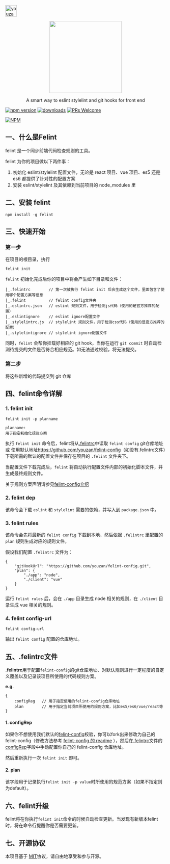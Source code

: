 <p>
<a href="https://github.com/youzan" target="_blank"><img width="36px" src="https://img.yzcdn.cn/public_files/2017/02/09/e84aa8cbbf7852688c86218c1f3bbf17.png" alt="youzan"></a>
</p>
<p align="center">
    <a href="http://youzan.github.io/felint/" target="_blank">
        <img width="226px" src="https://img.yzcdn.cn/public_files/2017/02/09/232aae6e44455f5d068b9f74b9394f64.png">
    </a>
</p>
<p align="center">A smart way to eslint stylelint and git hooks for front end</p>


[![npm version](https://img.shields.io/npm/v/felint.svg?style=flat)](https://www.npmjs.com/package/felint) [![downloads](https://img.shields.io/npm/dt/felint.svg)](https://www.npmjs.com/package/felint) [![PRs Welcome](https://img.shields.io/badge/PRs-welcome-brightgreen.svg)](CONTRIBUTING.md)

[![NPM](https://nodei.co/npm/felint.png?downloads=true&downloadRank=true)](https://nodei.co/npm/felint/)

## 一、什么是Felint
felint 是一个同步前端代码检查规则的工具。

felint 为你的项目做以下两件事：

1. 初始化 eslint/stylelint 配置文件，无论是 react 项目、vue 项目、es5 还是 es6 都提供了针对性的配置方案
1. 安装 eslint/stylelint 及其依赖到当前项目的 node_modules 里


## 二、安装 felint

```
npm install -g felint
```

## 三、快速开始

### 第一步

在项目的根目录，执行

```
felint init
```

`felint` 初始化完成后你的项目中将会产生如下目录和文件：

```
|_.felintrc        // 第一次被执行 felint init 后会生成这个文件，里面包含了使用哪个配置方案等信息
|_.felint          // felint config文件夹
|_.eslintrc.json   // eslint 规则文件，用于检测js代码（使用的是官方推荐的配置）
|_.eslintignore    // eslint ignore配置文件
|_.stylelintrc.js  // stylelint 规则文件，用于检测css代码（使用的是官方推荐的配置）
|_.stylelintignore // stylelint ignore配置文件
```

同时，`felint` 会帮你挂载好相应的 git hook，当你在运行 `git commit` 时自动检测待提交的文件是否符合相应规范。如无法通过校验，将无法提交。

### 第二步
将这些新增的代码提交到 git 仓库

## 四、felint命令详解

### 1. felint init

```
felint init -p planname

planname:
用于指定初始化规则方案
```

执行 `felint init` 命令后，felint将从[.felintrc](#customerConfig)中读取 `felint config` git仓库地址 或 使用默认地址<https://github.com/youzan/felint-config>（如没有.felintrc文件）下载所需的默认的配置文件并保存在项目的 `.felint` 文件夹下。

当配置文件下载完成后，`felint` 将自动执行配置文件内部的初始化脚本文件，并生成最终规则文件。

关于规则方案声明请参见[felint-config介绍](#felintconfig)

### 2. felint dep

该命令会下载 `eslint` 和 `stylelint` 需要的依赖，并写入到 `package.json` 中。

### 3. felint rules

该命令会先将最新的 `felint config` 下载到本地，然后依据 `.felintrc` 里配置的 `plan` 规则生成对应的规则文件。

假设我们配置 `.felintrc` 文件为：

```
{
    "gitHookUrl": "https://github.com/youzan/felint-config.git",
    "plan": {
        "./app": "node",
        "./client": "vue"
    }
}
```

运行 `felint rules` 后，会在 `./app` 目录生成 node 相关的规则，在 `./client` 目录生成 vue 相关的规则。

### 4. felint config-url

```
felint config-url
```

输出 `felint config` 配置的仓库地址。

## 五、<a name="felintrc"></a>.felintrc文件

**.felintrc**用于配置`felint-config`的git仓库地址、对默认规则进行一定程度的自定义覆盖以及记录该项目所使用的代码规则方案。

**e.g.**

```
{
    configReg   // 用于指定使用的felint-config仓库地址
    plan        // 用于指定当前项目所使用的规则方案，比如es5/es6/vue/react等
}
```
#### 1. <a name="configRep"></a>configRep

如果你不想使用我们默认的[felint-config](https://github.com/youzan/felint-config)校验，你可以fork出来修改为自己的felint-config（修改方法参考 [felint-config 的 readme](https://github.com/youzan/felint-config/blob/master/README.md) ），然后在[.felintrc](#felintrc)文件的[configRep](#configRep)字段中手动配置你自己的 felint-config 仓库地址。

然后重新执行一次 `felint init` 即可。

#### 2. plan

该字段用于记录执行`felint init -p value`时所使用的规范方案（如果不指定则为default）。

## 六、felint升级

felint将在你执行`felint init`命令的时候自动检查更新。当发现有新版本felint时，将在命令行提醒你是否需要更新。

## 七、开源协议
本项目基于 [MIT](https://zh.wikipedia.org/wiki/MIT%E8%A8%B1%E5%8F%AF%E8%AD%89)协议，请自由地享受和参与开源。
